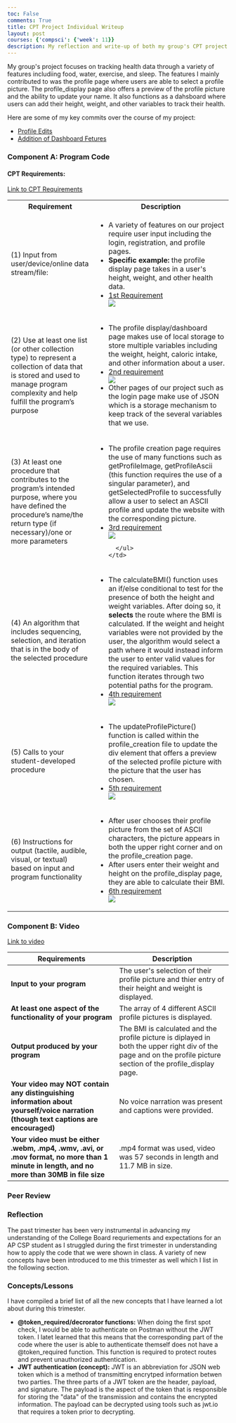 ```yaml
---
toc: False
comments: True
title: CPT Project Individual Writeup
layout: post
courses: {'compsci': {'week': 11}}
description: My reflection and write-up of both my group's CPT project and what I've learned over the past trimester!
---
```


My group's project focuses on tracking health data through a variety of features includiing food, water, exercise, and sleep. The features I mainly contributed to was the profile page where users are able to select a profile picture. The profile_display page also offers a preview of the profile picture and the ability to update your name. It also functions as a dahsboard where users can add their height, weight, and other variables to track their health.

 Here are some of my key commits over the course of my project: 
 - [Profile Edits](https://github.com/jplip/frontTri2/commit/cb957f1c20981fca7f76833139d1cc6cfae5010e)
 - [Addition of Dashboard Fetures](https://github.com/jplip/frontTri2/commit/6bd2945379ef06fce428c6c7fff173d9dbe44f9b)

### **Component A: Program Code**

#### <strong> CPT Requirements: </strong>
[Link to CPT Requirements](https://apcentral.collegeboard.org/media/pdf/ap-csp-student-task-directions.pdf)

<table>
  <tr>
    <th>Requirement</th>
    <th>Description</th>
  </tr>
  <tr>
    <td>(1) Input from user/device/online data stream/file:</td>
    <td>
      <ul>
        <li>A variety of features on our project require user input including the login, registration, and profile pages.</li>
        <li><strong>Specific example:</strong> the profile display page takes in a user's height, weight, and other health data.</li>
        <li><a href="https://ibb.co/jRbjn2L">1st Requirement</a></li>
         <img src="https://i.ibb.co/L5YsVWC/Screenshot-2024-02-25-at-6-03-32-PM.png">
      </ul>
    </td>
  </tr>
  <tr>
    <td>(2) Use at least one list (or other collection type) to represent a collection of data that is stored and used to manage program complexity and help fulfill the program’s purpose</td>
    <td>
      <ul>
        <li>The profile display/dashboard page makes use of local storage to store multiple variables including the weight, height, caloric intake, and other information about a user.</li>
        <li><a href="https://ibb.co/f9Yv12V">2nd requirement</a></li>
        <img src="https://i.ibb.co/FXbVxKk/Screenshot-2024-02-25-at-8-22-06-PM.png">
        <li>Other pages of our project such as the login page make use of JSON which is a storage mechanism to keep track of the several variables that we use.</li>
      </ul>
    </td>
  </tr>
  <tr>
    <td>(3) At least one procedure that contributes to the program’s intended purpose, where you have defined the procedure’s name/the return type (if necessary)/one or more parameters</td>
    <td>
      <ul>
        <li>The profile creation page requires the use of many functions such as getProfileImage, getProfileAscii (this function requires the use of a singular parameter), and getSelectedProfile to successfully allow a user to select an ASCII profile and update the website with the corresponding picture.</li>
        <li><a href="https://ibb.co/wS12Cb9">3rd requirement</a></li>
        <img src="https://i.ibb.co/dPyH63d/Screenshot-2024-02-25-at-8-24-59-PM.png">
        
      </ul>
    </td>
  </tr>
  <tr>
    <td>(4) An algorithm that includes sequencing, selection, and iteration that is in the body of the selected procedure</td>
    <td>
      <ul>
        <li>The calculateBMI() function uses an if/else conditional to test for the presence of both the height and weight variables. After doing so, it <strong>selects</strong> the route where the BMI is calculated. If the weight and height variables were not provided by the user, the algorithm would select a path where it would instead inform the user to enter valid values for the required variables. This function iterates through two potential paths for the program.</li>
        <li><a href="https://ibb.co/q0DQwm8">4th requirement</a></li>
         <img src="https://i.ibb.co/bH69nNV/Screenshot-2024-02-25-at-8-27-01-PM.png">
      </ul>
    </td>
  </tr>
  <tr>
    <td>(5) Calls to your student-developed procedure</td>
    <td>
      <ul>
        <li>The updateProfilePicture() function is called within the profile_creation file to update the div element that offers a preview of the selected profile picture with the picture that the user has chosen.</li>
        <li><a href="https://ibb.co/Y7VSH3w">5th requirement</a></li>
        <img src="https://i.ibb.co/4Z0Lh73/Screenshot-2024-02-25-at-8-28-41-PM.png">
      </ul>
    </td>
  </tr>
  <tr>
    <td>(6) Instructions for output (tactile, audible, visual, or textual) based on input and program functionality</td>
    <td>
      <ul>
        <li>After user chooses their profile picture from the set of ASCII characters, the picture appears in both the upper right corner and on the profile_creation page.</li>
        <li>After users enter their weight and height on the profile_display page, they are able to calculate their BMI.</li>
        <li><a href="https://ibb.co/mFs999m">6th requirement</a></li>
        <img src="https://i.ibb.co/DgX999N/Screenshot-2024-02-25-at-8-30-50-PM.png">
      </ul>
    </td>
  </tr>
</table>

     

### **Component B: Video**

[Link to video](https://drive.google.com/file/d/1dd9mNGS1VfuugNmz_tCOHt6IEOTvmcrA/view)

| Requirements                              | Description |
|------------------------------------------------|--------------|
| **Input to your program** | The user's selection of their profile picture and thier entry of their height and weight is displayed.    |
|**At least one aspect of the functionality of your program**| The array of 4 different ASCII profile pictures is displayed.  |
|**Output produced by your program**              |  The BMI is calculated and the profile picture is diplayed in both the upper right div of the page and on the profile picture section of the profile_display page.            |
|**Your video may NOT contain any distinguishing information about yourself/voice narration (though text captions are encouraged)** | No voice narration was present and captions were provided.     |         |
|**Your video must be either .webm, .mp4, .wmv, .avi, or .mov format, no more than 1 minute in length, and no more than 30MB in file size**|   .mp4 format was used, video was 57 seconds in length and 11.7 MB in size.           |


### **Peer Review**

### <strong> Reflection </strong>

The past trimester has been very instrumental in advancing my understanding of the College Board requriements and expectations for an AP CSP student as I struggled during the first trimester in understanding how to apply the code that we were shown in class. A variety of new concepts have been introduced to me this trimester as well which I list in the following section. 

### **Concepts/Lessons**

I have compiled a brief list of all the new concepts that I have learned a lot about during this trimester. 
<br>
- **@token_required/decrorator functions:** When doing the first spot check, I would be able to authenticate on Postman without the JWT token. I latet learned that this means that the corresponding part of the code where the user is able to authenticate themself does not have a @token_required function. This function is required to protect routes and prevent unauthorized authentication.
- **JWT authentication (concept):** JWT is an abbreviation for JSON web token which is a method of transmitting encrytped information betwen two parties. The three parts of a JWT token are the header, payload, and signature. The payload is the aspect of the token that is responsible for storing the "data" of the transmission and contains the encrypted information. The payload can be decrypted using tools such as jwt.io that requires a token prior to decrypting. 
